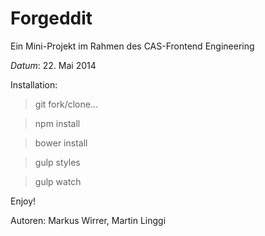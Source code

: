 Forgeddit
=========

Ein Mini-Projekt im Rahmen des CAS-Frontend Engineering

*Datum*: 22. Mai 2014

Installation:

> git fork/clone...

> npm install

> bower install

> gulp styles

> gulp watch

Enjoy!


Autoren: Markus Wirrer, Martin Linggi